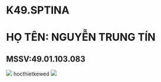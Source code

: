 # K49.SPTINA 
<h1>HỌ TÊN: NGUYỄN TRUNG TÍN</h1>
<h2>MSSV:49.01.103.083</h2>
<img src="https://upload.wikimedia.org/wikipedia/vi/5/59/Logo_HCMUP.png">
hocthietkewed
<img src="https://xdcs.cdnchinhphu.vn/446259493575335936/2023/7/23/sptphcm1-16901105564401079438420.jpg">
